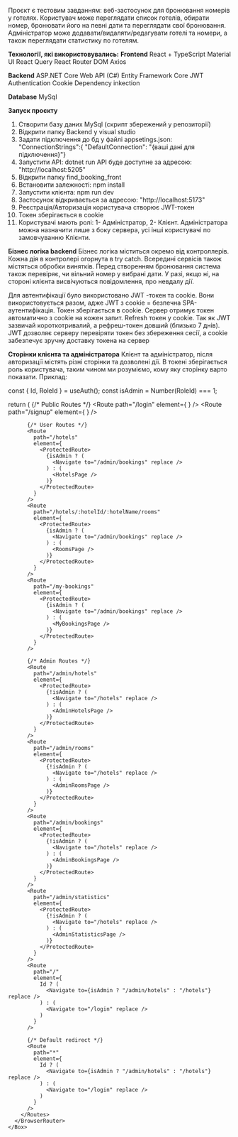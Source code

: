 Проєкт є тестовим завданням: веб-застосунок для бронювання номерів у готелях. 
Користувач може переглядати список готелів, обирати номер, бронювати його на певні дати та переглядати свої бронювання.
Адміністратор може додавати/видаляти/редагувати готелі та номери, а також переглядати статистику по готелям.

**Технології, які використовувались:**
  **Frontend**
  React + TypeScript
  Material UI
  React Query
  React Router DOM
  Axios

  **Backend**
  ASP.NET Core Web API (C#)
  Entity Framework Core
  JWT Authentication
  Cookie
  Dependency inkection

  **Database**
  MySql

**Запуск проєкту**
1. Створити базу даних MySql (скрипт збережений у репозиторії)
2. Відкрити папку Backend у visual studio
3. Задати підключення до бд у файлі appsetings.json:
    "ConnectionStrings":{
       "DefaultConnection": "{ваші дані для підключення}"}
4. Запустити API: dotnet run
   API буде доступне за адресою: "http://localhost:5205"
5. Відкрити папку find_booking_front
6. Встановити залежності: npm install
7. Запустити клієнта: npm run dev
8. Застосунок відкривається за адресою: "http://localhost:5173"
9. Реєстрація/Авторизація користувача створює JWT-токен
10. Токен зберігається в cookie
11. Користувачі мають ролі: 1- Адміністратор, 2- Клієнт.
    Адміністратора можна назначити лише з боку сервера, усі інші користувачі по замовчуванню Клієнти.

**Бізнес логіка backend**
Бізнес логіка міститься окремо від контроллерів. Кожна дія в контролері огорнута в try catch. 
Всередині сервісів також містяться обробки винятків.
Перед створенням бронювання система також перевіряє, чи вільний номер у вибрані дати.
У разі, якщо ні, на стороні клієнта висвічуються повідомлення, про невдалу дії. 

Для автентифікації було використовано JWT -токен та cookie. 
Вони використовується разом, адже JWT з cookie = безпечна SPA-аутентифікація.
Токен зберігається в cookie. Сервер отримує токен автоматично з cookie на кожен запит.
Refresh токен у cookie. Так як JWT зазвичай короткотривалий, а рефреш-токен довший (близько 7 днів).
JWT дозволяє серверу перевіряти токен без збереження сесії, а cookie забезпечує зручну доставку токена на сервер

**Сторінки клієнта та адміністратора**
Клієнт та адміністратор, після авторизації містять різні сторінки та дозволені дії.
В токені зберігається роль користувача, таким чином ми розуміємо, кому яку сторінку варто показати.
Приклад:


  const { Id, RoleId } = useAuth();
  const isAdmin = Number(RoleId) === 1;

  return (
    <Box>
      <BrowserRouter>
        <Routes>
          {/* Public Routes */}
          <Route
            path="/login"
            element={
              <PublicRoute>
                <LoginPage />
              </PublicRoute>
            }
          />
          <Route
            path="/signup"
            element={
              <PublicRoute>
                <SignUpPage />
              </PublicRoute>
            }
          />

          {/* User Routes */}
          <Route
            path="/hotels"
            element={
              <ProtectedRoute>
                {isAdmin ? (
                  <Navigate to="/admin/bookings" replace />
                ) : (
                  <HotelsPage />
                )}
              </ProtectedRoute>
            }
          />
          <Route
            path="/hotels/:hotelId/:hotelName/rooms"
            element={
              <ProtectedRoute>
                {isAdmin ? (
                  <Navigate to="/admin/bookings" replace />
                ) : (
                  <RoomsPage />
                )}
              </ProtectedRoute>
            }
          />
          <Route
            path="/my-bookings"
            element={
              <ProtectedRoute>
                {isAdmin ? (
                  <Navigate to="/admin/bookings" replace />
                ) : (
                  <MyBookingsPage />
                )}
              </ProtectedRoute>
            }
          />

          {/* Admin Routes */}
          <Route
            path="/admin/hotels"
            element={
              <ProtectedRoute>
                {!isAdmin ? (
                  <Navigate to="/hotels" replace />
                ) : (
                  <AdminHotelsPage />
                )}
              </ProtectedRoute>
            }
          />
          <Route
            path="/admin/rooms"
            element={
              <ProtectedRoute>
                {!isAdmin ? (
                  <Navigate to="/hotels" replace />
                ) : (
                  <AdminRoomsPage />
                )}
              </ProtectedRoute>
            }
          />
          <Route
            path="/admin/bookings"
            element={
              <ProtectedRoute>
                {!isAdmin ? (
                  <Navigate to="/hotels" replace />
                ) : (
                  <AdminBookingsPage />
                )}
              </ProtectedRoute>
            }
          />
          <Route
            path="/admin/statistics"
            element={
              <ProtectedRoute>
                {!isAdmin ? (
                  <Navigate to="/hotels" replace />
                ) : (
                  <AdminStatisticsPage />
                )}
              </ProtectedRoute>
            }
          />
          <Route
            path="/"
            element={
              Id ? (
                <Navigate to={isAdmin ? "/admin/hotels" : "/hotels"} replace />
              ) : (
                <Navigate to="/login" replace />
              )
            }
          />

          {/* Default redirect */}
          <Route
            path="*"
            element={
              Id ? (
                <Navigate to={isAdmin ? "/admin/hotels" : "/hotels"} replace />
              ) : (
                <Navigate to="/login" replace />
              )
            }
          />
        </Routes>
      </BrowserRouter>
    </Box>

